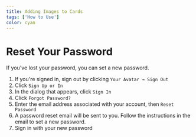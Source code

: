 ```yaml
---
title: Adding Images to Cards
tags: ['How to Use']
color: cyan
---
```

# Reset Your Password

If you've lost your password, you can set a new password.

1. If you're signed in, sign out by clicking `Your Avatar → Sign Out`
2. Click `Sign Up or In`
3. In the dialog that appears, click `Sign In`
4. Click `Forgot Password?`
5. Enter the email address associated with your account, then `Reset Password`
6. A password reset email will be sent to you. Follow the instructions in the email to set a new password.
7. Sign in with your new password